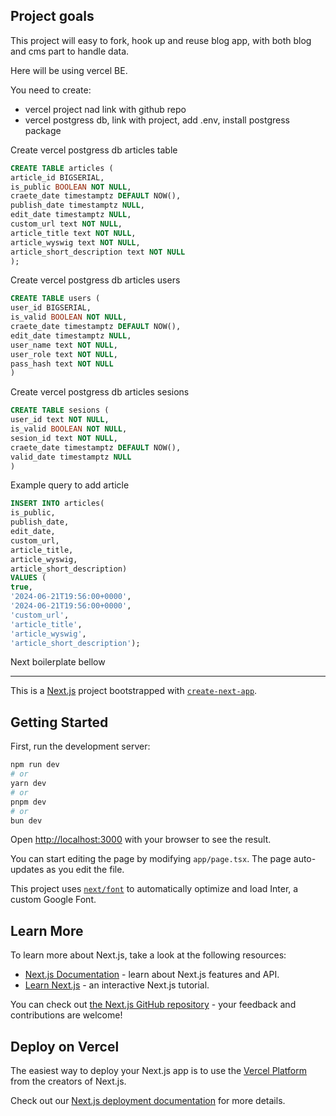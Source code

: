 ## Project goals

This project will easy to fork, hook up and reuse blog app, with both blog and cms part to handle data. 

Here will be using vercel BE.

You need to create:
- vercel project nad link with github repo
- vercel postgress db, link with project, add .env, install postgress package


Create vercel postgress db articles table

```sql
CREATE TABLE articles (
article_id BIGSERIAL,
is_public BOOLEAN NOT NULL,
craete_date timestamptz DEFAULT NOW(),
publish_date timestamptz NULL,
edit_date timestamptz NULL,
custom_url text NOT NULL,
article_title text NOT NULL,
article_wyswig text NOT NULL,
article_short_description text NOT NULL
);
```

Create vercel postgress db articles users

```sql
CREATE TABLE users (
user_id BIGSERIAL,
is_valid BOOLEAN NOT NULL,
craete_date timestamptz DEFAULT NOW(),
edit_date timestamptz NULL,
user_name text NOT NULL,
user_role text NOT NULL,
pass_hash text NOT NULL
)
```

Create vercel postgress db articles sesions
```sql
CREATE TABLE sesions (
user_id text NOT NULL,
is_valid BOOLEAN NOT NULL,
sesion_id text NOT NULL,
craete_date timestamptz DEFAULT NOW(),
valid_date timestamptz NULL
)
```


Example query to add article 

```sql
INSERT INTO articles(
is_public,
publish_date,
edit_date,
custom_url,
article_title,
article_wyswig,
article_short_description)
VALUES (
true,
'2024-06-21T19:56:00+0000',
'2024-06-21T19:56:00+0000',
'custom_url',
'article_title',
'article_wyswig',
'article_short_description');
```

Next boilerplate bellow 
___


This is a [Next.js](https://nextjs.org/) project bootstrapped with [`create-next-app`](https://github.com/vercel/next.js/tree/canary/packages/create-next-app).

## Getting Started

First, run the development server:

```bash
npm run dev
# or
yarn dev
# or
pnpm dev
# or
bun dev
```

Open [http://localhost:3000](http://localhost:3000) with your browser to see the result.

You can start editing the page by modifying `app/page.tsx`. The page auto-updates as you edit the file.

This project uses [`next/font`](https://nextjs.org/docs/basic-features/font-optimization) to automatically optimize and load Inter, a custom Google Font.

## Learn More

To learn more about Next.js, take a look at the following resources:

- [Next.js Documentation](https://nextjs.org/docs) - learn about Next.js features and API.
- [Learn Next.js](https://nextjs.org/learn) - an interactive Next.js tutorial.

You can check out [the Next.js GitHub repository](https://github.com/vercel/next.js/) - your feedback and contributions are welcome!

## Deploy on Vercel

The easiest way to deploy your Next.js app is to use the [Vercel Platform](https://vercel.com/new?utm_medium=default-template&filter=next.js&utm_source=create-next-app&utm_campaign=create-next-app-readme) from the creators of Next.js.

Check out our [Next.js deployment documentation](https://nextjs.org/docs/deployment) for more details.
